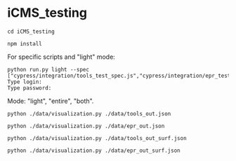 # iCMS_testing

```terminal
cd iCMS_testing

npm install
```

For specific scripts and "light" mode:
```terminal
python run.py light --spec ["cypress/integration/tools_test_spec.js","cypress/integration/epr_test_spec.js"]
Type login: 
Type password: 
```

Mode: "light", "entire", "both".

```terminal
python ./data/visualization.py ./data/tools_out.json

python ./data/visualization.py ./data/epr_out.json

python ./data/visualization.py ./data/tools_out_surf.json

python ./data/visualization.py ./data/epr_out_surf.json
```
